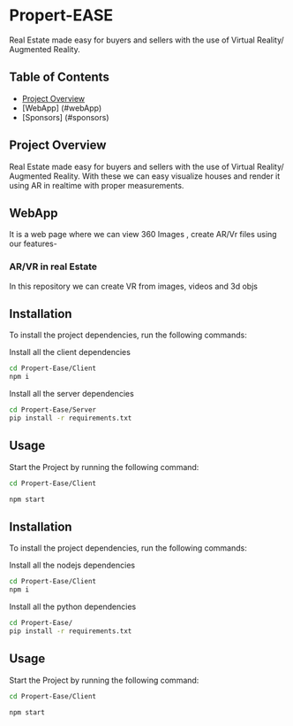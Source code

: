 # Propert-EASE
Real Estate made easy for buyers and sellers with the use of Virtual Reality/ Augmented Reality.

## Table of Contents
- [Project Overview](#project-overview)
- [WebApp] (#webApp)
- [Sponsors] (#sponsors)


## Project Overview
Real Estate made easy for buyers and sellers with the use of Virtual Reality/ Augmented Reality. With these we can easy visualize houses and render it using AR in realtime with proper measurements. 
<br>

## WebApp <a name="webapp"></a>
It is a web page where we can view 360 Images , create AR/Vr files using our features-

### AR/VR in real Estate
In this repository we can create VR from images, videos and 3d objs 

## Installation
To install the project dependencies, run the following commands:
<br>

Install all the client dependencies
```bash
cd Propert-Ease/Client
npm i
```

Install all the server dependencies 
```bash
cd Propert-Ease/Server
pip install -r requirements.txt
```

## Usage
Start the Project by running the following command:
```bash
cd Propert-Ease/Client

npm start
```


## Installation
To install the project dependencies, run the following commands:
<br>

Install all the nodejs dependencies
```bash
cd Propert-Ease/Client
npm i
```

Install all the python dependencies 
```bash
cd Propert-Ease/
pip install -r requirements.txt
```

## Usage
Start the Project by running the following command:
```bash
cd Propert-Ease/Client

npm start
```
